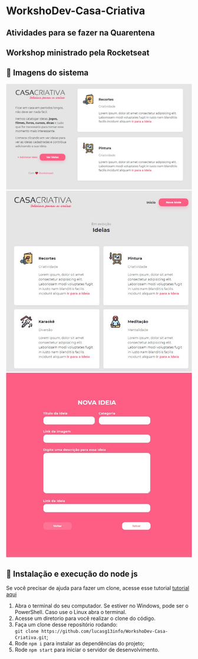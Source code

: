 # WorkshoDev-Casa-Criativa
## Atividades para se fazer na Quarentena
## Workshop ministrado pela Rocketseat

## 🚀 Imagens do sistema 
![](CasaCriativa1.JPG)
![](CasaCriativa2.JPG)
![](CasaCriativa3.JPG)


## 🚀 Instalação e execução do node js

Se você precisar de ajuda para fazer um clone, acesse esse tutorial [tutorial aqui](https://help.github.com/pt/github/creating-cloning-and-archiving-repositories/cloning-a-repository)

1. Abra o terminal do seu computador. Se estiver no Windows, pode ser o PowerShell. Caso use o Linux abra o terminal. 
2. Acesse um diretorio para você realizar o clone do código.
3. Faça um clone desse repositório rodando: <br> `git clone https://github.com/lucasg13info/WorkshoDev-Casa-Criativa.git`;
4. Rode `npm i` para instalar as dependências do projeto;
6. Rode `npm start` para iniciar o servidor de desenvolvimento.
